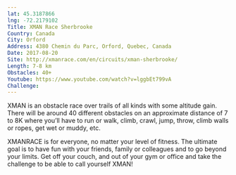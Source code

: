 ```yaml
---
lat: 45.3187866
lng: -72.2179102
Title: XMAN Race Sherbrooke
Country: Canada
City: Orford
Address: 4380 Chemin du Parc, Orford, Quebec, Canada
Date: 2017-08-20
Site: http://xmanrace.com/en/circuits/xman-sherbrooke/
Length: 7-8 km
Obstacles: 40+
Youtube: https://www.youtube.com/watch?v=lggbEt799vA
Challenge:
---
```


XMAN is an obstacle race over trails of all kinds with some altitude gain. There will be around 40 different obstacles on an approximate distance of 7 to 8K where you’ll have to run or walk, climb, crawl, jump, throw, climb walls or ropes, get wet or muddy, etc.

XMANRACE is for everyone, no matter your level of fitness. The ultimate goal is to have fun with your friends, family or colleagues and to go beyond your limits. Get off your couch, and out of your gym or office and take the challenge to be able to call yourself XMAN!